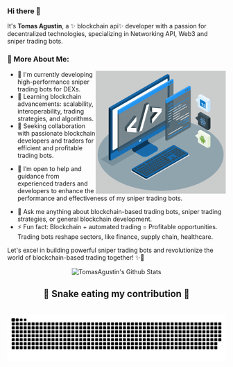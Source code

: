 ### Hi there 👋

It's **Tomas Agustin**, a ✨ blockchain api✨ developer with a passion for decentralized technologies, specializing in Networking API, Web3 and sniper trading bots.

### 🧐 More About Me:

<img align="right" alt="GIF" src="./techstack.gif" width="300px"/>

- 🔭 I'm currently developing high-performance sniper trading bots for DEXs.
- 🌱 Learning blockchain advancements: scalability, interoperability, trading strategies, and algorithms.
- 👯 Seeking collaboration with passionate blockchain developers and traders for efficient and profitable trading bots.
<!-- 👯 I’m open to collaborating on blockchain that aim to revolutionize industries and solve real-world problems. -->
- 🤔 I’m open to help and guidance from experienced traders and developers to enhance the performance and effectiveness of my sniper trading bots.
<!-- - 🤔 I'm always looking for help and insights from fellow blockchain enthusiasts and experts to enhance my skills and knowledge. -->
- 💬 Ask me anything about blockchain-based trading bots, sniper trading strategies, or general blockchain development.
- ⚡ Fun fact: Blockchain + automated trading = Profitable opportunities. Trading bots reshape sectors, like finance, supply chain, healthcare.

Let's excel in building powerful sniper trading bots and revolutionize the world of blockchain-based trading together! ✨🚀

<div align="center">
<img align="center" src="https://github-readme-stats.vercel.app/api?username=TomasAgustin95&include_all_commits=true&count_private=true&show_icons=true&line_height=20&title_color=7A7ADB&icon_color=2234AE&text_color=D3D3D3&bg_color=0,000000,130F40" alt="TomasAgustin's Github Stats">
<!-- <img align="center" alt="GIF" src="./code.gif" width="400px" height="200px"/> -->
</div>

<!-- snake graph -->
<div align="center">
  <h2>🐍 Snake eating my contribution 🐍</h2>
  <br />
  <picture>
    <source media="(prefers-color-scheme: dark)" srcset="https://github.com/sanidhyy/sanidhyy/blob/output/github-contribution-grid-snake-dark.svg" />
    <source media="(prefers-color-scheme: light), (prefers-color-scheme: no-preference)" srcset="https://github.com/sanidhyy/sanidhyy/blob/output/github-contribution-grid-snake.svg" />
    <img src="https://github.com/sanidhyy/sanidhyy/blob/output/github-contribution-grid-snake.svg" alt="github-snake" />
  </picture>
  <br />
  <br />
  <br />
</div>
